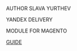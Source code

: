 AUTHOR SLAVA YURTHEV

YANDEX DELIVERY

MODULE FOR MAGENTO

[GUIDE](https://github.com/SlavaYurthev/Yandex/wiki)